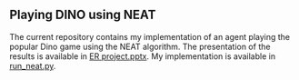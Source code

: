 ## Playing DINO using NEAT

The current repository contains my implementation of an agent playing the popular Dino game using the NEAT algorithm. The presentation of the results is available in [ER project.pptx](ER%20project.pptx). My implementation is available in [run_neat.py](run_neat.py).
